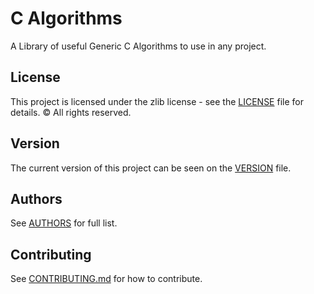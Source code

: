 # C Algorithms
A Library of useful Generic C Algorithms to use in any project.

## License
This project is licensed under the zlib license - see the [LICENSE](LICENSE) file for details.
© All rights reserved.

## Version
The current version of this project can be seen on the [VERSION](VERSION.md) file.

## Authors
See [AUTHORS](AUTHORS) for full list.

## Contributing
See [CONTRIBUTING.md](CONTRIBUTING.md) for how to contribute.


<br/><br/>
